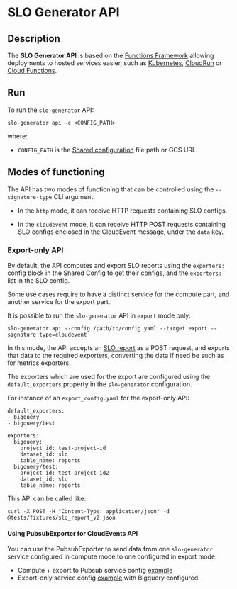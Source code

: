 # SLO Generator API

## Description

The **SLO Generator API** is based on the [Functions Framework](https://cloud.google.com/functions/docs/functions-framework) 
allowing deployments to hosted services easier, such as 
[Kubernetes](./../../../deploy/kubernetes.md), [CloudRun](./../deploy/cloudrun.md) 
or [Cloud Functions](./../deploy/cloudfunctions.md).

## Run

To run the `slo-generator` API:

```
slo-generator api -c <CONFIG_PATH>
```
where:
  * `CONFIG_PATH` is the [Shared configuration](../../README.md#shared-configuration) file path or GCS URL.

## Modes of functioning

The API has two modes of functioning that can be controlled using the 
`--signature-type` CLI argument:

* In the `http` mode, it can receive HTTP requests containing SLO configs.

* In the `cloudevent` mode, it can receive HTTP POST requests containing SLO 
configs enclosed in the CloudEvent message, under the `data` key.


### Export-only API

By default, the API computes and export SLO reports using the `exporters:` 
config block in the Shared Config to get their configs, and the `exporters:` 
list in the SLO config.

Some use cases require to have a distinct service for the compute part, and 
another service for the export part.

It is possible to run the `slo-generator` API in `export` mode only:

```
slo-generator api --config /path/to/config.yaml --target export --signature-type=cloudevent
```

In this mode, the API accepts an 
[SLO report](../../tests/unit/fixtures/slo_report_v2.json) as a POST request, 
and exports that data to the required exporters, converting the data if need be 
such as for metrics exporters.

The exporters which are used for the export are configured using the 
`default_exporters` property in the `slo-generator` configuration.

For instance of an `export_config.yaml` for the export-only API:

```
default_exporters:
- bigquery
- bigquery/test

exporters:
  bigquery:
    project_id: test-project-id
    dataset_id: slo
    table_name: reports
  bigquery/test:
    project_id: test-project-id2
    dataset_id: slo
    table_name: reports
```

This API can be called like:

```
curl -X POST -H "Content-Type: application/json" -d @tests/fixtures/slo_report_v2.json
```

#### Using PubsubExporter for CloudEvents API

You can use the PubsubExporter to send data from one `slo-generator` service 
configured in compute mode to one configured in export mode:

* Compute + export to Pubsub service config [example](../../samples/config.yaml)
* Export-only service config [example](../../samples/config_export.yaml) with 
Bigquery configured.
